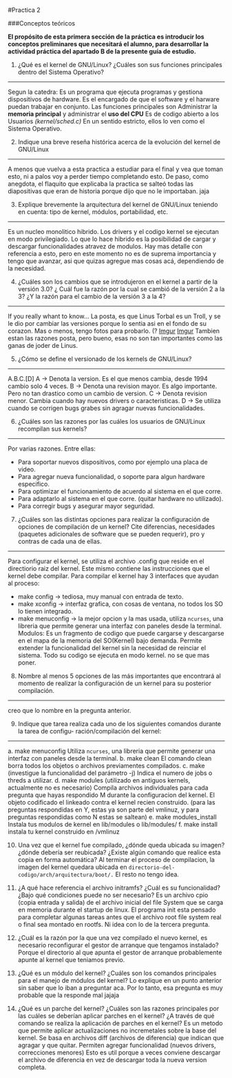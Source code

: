 #Practica 2

###Conceptos teóricos

__El propósito de esta primera sección de la práctica es introducir los conceptos preliminares que necesitará el alumno, para desarrollar la actividad práctica del apartado B de la presente guía de estudio.__

1. ¿Qué es el kernel de GNU/Linux? ¿Cuáles son sus funciones principales dentro del Sistema Operativo?
***
  Segun la catedra: Es un programa que ejecuta programas y gestiona dispositivos de hardware. Es el encargado de que el software y el harware puedan trabajar en conjunto.
  Las funciones principales son Administrar la __memoria principal__ y administrar el __uso del CPU__
  Es de codigo abierto a los Usuarios _(kernel/sched.c)_
  En un sentido estricto, ellos lo ven como el Sistema Operativo.

2. Indique una breve reseña histórica acerca de la evolución del kernel de GNU/Linux
***
  A menos que vuelva a esta practica a estudiar para el final y vea que toman esto, ni a palos voy a perder tiempo completando esto. De paso, como anegdota, el flaquito que explicaba la practica se salteó todas las diapositivas que eran de historia porque dijo que no le importaban. jaja

3. Explique brevemente la arquitectura del kernel de GNU/Linux teniendo en cuenta: tipo de
kernel, módulos, portabilidad, etc.
***
  Es un nucleo monolitico hibrido. 
  Los drivers y el codigo kernel se ejecutan en modo privilegiado. 
  Lo que lo hace hibrido es la posibilidad de cargar y descargar funcionalidades atravez de modulos.
  Hay mas detalle con referencia a esto, pero en este momento no es de suprema importancia y tengo que avanzar, asi que quizas agregue mas cosas acá, dependiendo de la necesidad.
  
4. ¿Cuáles son los cambios que se introdujeron en el kernel a partir de la versión 3.0? ¿ Cuál fue la razón por la cual se cambió de la versión 2 a la 3? ¿Y la razón para el cambio de la versión 3 a la 4?
***
  If you really whant to know... La posta, es que Linus Torbal es un Troll, y se le dio por cambiar las versiones porque lo sentia asi en el fondo de su corazon. Mas o menos, tengo fotos para probarlo. (?
  [Imgur](http://i.imgur.com/acFobDm.png)
  [Imgur](http://i.imgur.com/LSF4Ru4.png)
  Tambien estan las razones posta, pero bueno, esas no son tan importantes como las ganas de joder de Linus.

5. ¿Cómo se define el versionado de los kernels de GNU/Linux?
***
  A.B.C.[D]
  A -> Denota la version. Es el que menos cambia, desde 1994 cambio solo 4 veces.
  B -> Denota una revision mayor. Es algo importante. Pero no tan drastico como un cambio de version.
  C -> Denota revision menor. Cambia cuando hay nuevos drivers o caracteristicas.
  D -> Se utiliza cuando se corrigen bugs grabes sin agragar nuevas funcionalidades.

6. ¿Cuáles son las razones por las cuáles los usuarios de GNU/Linux recompilan sus kernels?
***
  Por varias razones. Entre ellas:
  * Para soportar nuevos dispositivos, como por ejemplo una placa de video.
  * Para agregar nueva funcionalidad, o soporte para algun hardware especifico.
  * Para optimizar el funcionamiento de acuerdo al sistema en el que corre.
  * Para adaptarlo al sistema en el que corre. (quitar hardware no utilizado).
  * Para corregir bugs y asegurar mayor seguridad.

7. ¿Cuáles son las distintas opciones para realizar la configuración de opciones de compilación de un kernel? Cite diferencias, necesidades (paquetes adicionales de software que se pueden requerir), pro y contras de cada una de ellas.
***
  Para configurar el kernel, se utiliza el archivo .config que reside en el directiorio raiz del kernel. Este mismo contiene las instrucciones que el kernel debe compilar.
  Para compilar el kernel hay 3 interfaces que ayudan al proceso:
  * make config -> tediosa, muy manual con entrada de texto.
  * make xconfig -> interfaz grafica, con cosas de ventana, no todos los SO lo tienen integrado.
  * make menuconfig -> la mejor opcion y la mas usada, utiliza `ncurses`, una libreria que permite generar una interfaz con paneles desde la terminal.
  Modulos:
  Es un fragmento de codigo que puede cargarse y descargarse en el mapa de la memoria del SO(Kernel) bajo demanda.
  Permite extender la funcionalidad del kernel sin la necesidad de reinciar el sistema.
  Todo su codigo se ejecuta en modo kernel.
  no se que mas poner.


8. Nombre al menos 5 opciones de las más importantes que encontrará al momento de realizar la configuración de un kernel para su posterior compilación.
***
  creo que lo nombre en la pregunta anterior.

9. Indique que tarea realiza cada uno de los siguientes comandos durante la tarea de configu- ración/compilación del kernel:
***
  a. make menuconfig
  Utiliza `ncurses`, una libreria que permite generar una interfaz con paneles desde la terminal.
  b. make clean
  El comando clean borra todos los objetos o archivos previamentes compilados.
  c. make (investigue la funcionalidad del parámetro -j)
  Indica el numero de jobs o threds a utilizar.
  d. make modules (utilizado en antiguos kernels, actualmente no es necesario)
  Compila archivos individuales para cada pregunta que hayas respondido M durante la configuracion del kernel. El objeto codificado el linkeado contra el kernel recien construido. (para las preguntas respondidas en Y, estas ya son parte del vmlinuz, y para preguntas respondidas como N estas se saltean)
  e. make modules_install
  Instala tus modulos de kernel en lib/modules o lib/modules/<version>
  f. make install
  instala tu kernel construido en /vmlinuz

10. Una vez que el kernel fue compilado, ¿dónde queda ubicada su imagen? ¿dónde debería ser
reubicada? ¿Existe algún comando que realice esta copia en forma automática?
  Al terminar el proceso de compilacion, la imagen del kernel quedara ubicada en `directorio-del-codigo/arch/arquitectura/boot/.`
  El resto no tengo idea.

11. ¿A qué hace referencia el archivo initramfs? ¿Cuál es su funcionalidad? ¿Bajo qué condiciones puede no ser necesario?
  Es un archivo cpio (copia entrada y salida) de el archivo inicial del file System que se carga en memoria durante el startup de linux.
  El programa init esta pensado para completar algunas tareas antes que el archivo root file system real o final sea montado en rootfs.
  Ni idea con lo de la tercera pregunta.

12. ¿Cuál es la razón por la que una vez compilado el nuevo kernel, es necesario reconfigurar el gestor de arranque que tengamos instalado?
  Porque el directorio al que apunta el gestor de arranque probablemente apunte al kernel que teniamos previo.

13. ¿Qué es un módulo del kernel? ¿Cuáles son los comandos principales para el manejo de módulos del kernel?
  Lo explique en un punto anterior sin saber que lo iban a preguntar aca. Por lo tanto, esa pregunta es muy probable que la responde mal jajaja

14. ¿Qué es un parche del kernel? ¿Cuáles son las razones principales por las cuáles se deberían aplicar parches en el kernel? ¿A través de qué comando se realiza la aplicación de parches en el kernel?
  Es un metodo que permite aplicar actualizaciones no incremetales sobre la base del kernel.
  Se basa en archivos diff (archivos de diferencia) que indican que agragar y que quitar.
  Permiten agregar funcionalidad (nuevos drivers, correcciones menores) Esto es util porque a veces conviene descargar el archivo de diferencia en vez de descargar toda la nueva version completa.
  
